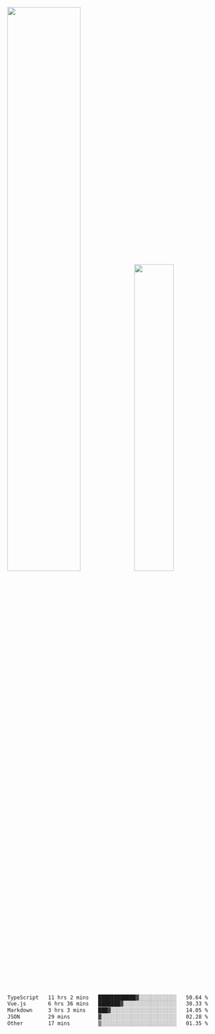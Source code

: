 <img align="" width="57.5%" src="https://github-readme-stats.vercel.app/api?username=Dream4ever&hide_title=true&hide_border=true&count_private=true&show_icons=true&include_all_commits=true&line_height=21" /><img align="" width="42.4%" src="https://github-readme-stats.vercel.app/api/top-langs/?username=Dream4ever&hide_title=true&count_private=true&show_icons=true&langs_count=6&hide_border=true&layout=compact" />

<!--START_SECTION:waka-->

```txt
TypeScript   11 hrs 2 mins   ████████████▓░░░░░░░░░░░░   50.64 %
Vue.js       6 hrs 36 mins   ███████▓░░░░░░░░░░░░░░░░░   30.33 %
Markdown     3 hrs 3 mins    ███▓░░░░░░░░░░░░░░░░░░░░░   14.05 %
JSON         29 mins         ▓░░░░░░░░░░░░░░░░░░░░░░░░   02.28 %
Other        17 mins         ▒░░░░░░░░░░░░░░░░░░░░░░░░   01.35 %
```

<!--END_SECTION:waka-->
